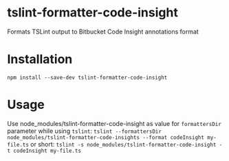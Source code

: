 # tslint-formatter-code-insight
Formats TSLint output to Bitbucket Code Insight annotations format

# Installation
`npm install --save-dev tslint-formatter-code-insight`

# Usage
Use node_modules/tslint-formatter-code-insight as value for `formattersDir` parameter while using `tslint`:
`tslint --formattersDir node_modules/tslint-formatter-code-insights --format codeInsight my-file.ts`
or short:
`tslint -s node_modules/tslint-formatter-code-insight -t codeInsight my-file.ts`